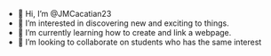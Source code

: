 - 👋 Hi, I’m @JMCacatian23
- 👀 I’m interested in discovering new and exciting to things.
- 🌱 I’m currently learning how to create and link a webpage.
- 💞️ I’m looking to collaborate on students who has the same interest

<!---
JMCacatian23/JMCacatian23 is a ✨ special ✨ repository because its `README.md` (this file) appears on your GitHub profile.
You can click the Preview link to take a look at your changes.
--->
